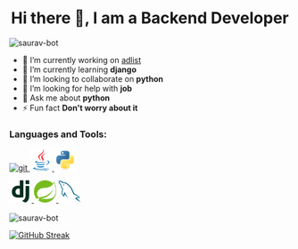 <!-- ### Hi there 👋 -->
<h1 align="center">Hi there 👋, I am a Backend Developer</h1>

<!--
**saurav-bot/saurav-bot** is a ✨ _special_ ✨ repository because its `README.md` (this file) appears on your GitHub profile.
-->
<!-- Here are some ideas to get you started: -->
<p align="left"> <img src="https://komarev.com/ghpvc/?username=saurav-bot&label=Profile%20views&color=0e75b6&style=flat" alt="saurav-bot" /> </p>

- 🔭 I’m currently working on [adlist](https://github.com/saurav-bot/adlist)
- 🌱 I’m currently learning **django**
- 👯 I’m looking to collaborate on **python**
- 🤔 I’m looking for help with **job**
- 💬 Ask me about **python**
- ⚡ Fun fact **Don't worry about it**

<h3 align="left">Languages and Tools:</h3>
<p align="left"> <a href="https://git-scm.com/" target="_blank"> <img src="https://www.vectorlogo.zone/logos/git-scm/git-scm-icon.svg" alt="git" width="40" height="40"/> </a>  <a href="https://www.java.com" target="_blank"> <img src="https://raw.githubusercontent.com/devicons/devicon/master/icons/java/java-original.svg" alt="java" width="40" height="40"/> </a>  <a href="https://www.python.org" target="_blank"> <img src="https://raw.githubusercontent.com/devicons/devicon/master/icons/python/python-original.svg" alt="python" width="40" height="40"/> </a>
  
  <a href="https://www.djangoproject.com" target="_blank"> <img src="https://raw.githubusercontent.com/devicons/devicon/master/icons/django/django-plain.svg" alt="django" width="40" height="40"/> </a>
  <a href="https://www.spring.com" target="_blank"> <img src="https://raw.githubusercontent.com/devicons/devicon/master/icons/spring/spring-original.svg" alt="spring" width="40" height="40"/> </a>
<a href="https://www.mysql.com" target="_blank"> <img src="https://raw.githubusercontent.com/devicons/devicon/master/icons/mysql/mysql-original.svg" alt="mysql" width="40" height="40"/> </a>
</p>

<p><img align="center" src="https://github-readme-stats.vercel.app/api/top-langs?username=saurav-bot&show_icons=true&locale=en&layout=compact" alt="saurav-bot" /></p>

[![GitHub Streak](http://github-readme-streak-stats.herokuapp.com?user=saurav-bot&theme=tokyonight&hide_border=true&date_format=M%20j%5B%2C%20Y%5D)](https://git.io/streak-stats)
